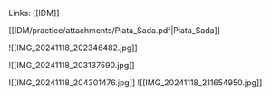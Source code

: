 Links: [[IDM]]

[[IDM/practice/attachments/Piata_Sada.pdf|Piata_Sada]]


![[IMG_20241118_202346482.jpg]]

![[IMG_20241118_203137590.jpg]]

![[IMG_20241118_204301476.jpg]]
![[IMG_20241118_211654950.jpg]]